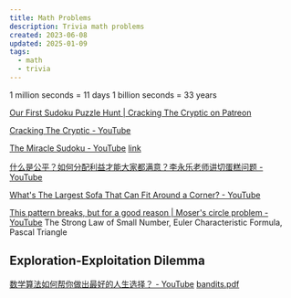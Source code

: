 ```yaml
---
title: Math Problems
description: Trivia math problems
created: 2023-06-08
updated: 2025-01-09
tags:
  - math
  - trivia
---
```


1 million seconds = 11 days
1 billion seconds = 33 years

[Our First Sudoku Puzzle Hunt | Cracking The Cryptic on Patreon](https://www.patreon.com/posts/36694746)

[Cracking The Cryptic - YouTube](https://www.youtube.com/channel/UCC-UOdK8-mIjxBQm_ot1T-Q)

[The Miracle Sudoku - YouTube](https://www.youtube.com/watch?v=yKf9aUIxdb4) [link](https://cracking-the-cryptic.web.app/sudoku/tjN9LtrrTL)

[什么是公平？如何分配利益才能大家都满意？李永乐老师讲切蛋糕问题 - YouTube](https://www.youtube.com/watch?v=I8d13Jxzafk)

[What's The Largest Sofa That Can Fit Around a Corner? - YouTube](https://www.youtube.com/watch?v=bUNl_jJMTOw)

[This pattern breaks, but for a good reason | Moser's circle problem - YouTube](https://www.youtube.com/watch?v=YtkIWDE36qU) The Strong Law of Small Number, Euler Characteristic Formula, Pascal Triangle

## Exploration-Exploitation Dilemma

[数学算法如何帮你做出最好的人生选择？ - YouTube](https://www.youtube.com/watch?v=GLkdv-31FJU)
[bandits.pdf](https://cseweb.ucsd.edu/~yfreund/papers/bandits.pdf)
